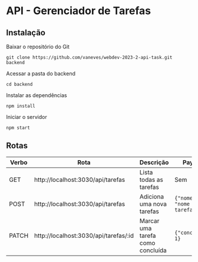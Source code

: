 # API - Gerenciador de Tarefas

## Instalação

Baixar o repositório do Git
```
git clone https://github.com/vaneves/webdev-2023-2-api-task.git backend
```

Acessar a pasta do backend
```
cd backend
```

Instalar as dependências
```
npm install
```

Iniciar o servidor
```
npm start
```


## Rotas


| Verbo | Rota                                  | Descrição                        | Payload                       |
|-------|---------------------------------------|----------------------------------|-------------------------------|
| GET   | http://localhost:3030/api/tarefas     | Lista todas as tarefas           | Sem                           |
| POST  | http://localhost:3030/api/tarefas     | Adiciona uma nova tarefas        | `{"nome": "nome da tarefas"}` |
| PATCH | http://localhost:3030/api/tarefas/:id | Marcar uma tarefa como concluída | `{"concluida": 1}`            |